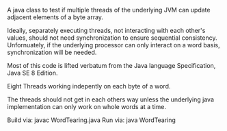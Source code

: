 A java class to test if multiple threads of the underlying
JVM can update adjacent elements of a byte array.

Ideally, separately executing threads, not interacting
with each other's values, should not need synchronization
to ensure sequential consistency.  Unfornuately, if the
underlying processor can only interact on a word basis,
synchronization will be needed.

Most of this code is lifted verbatum from the Java
language Specification, Java SE 8 Edition.

Eight Threads working indepently on each byte of a word.

The threads should not get in each others way unless
the underlying java implementation can only work on 
whole words at a time.

Build via: javac WordTearing.java
Run via:   java WordTearing
